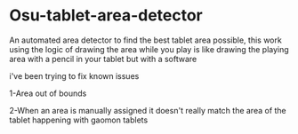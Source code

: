 # Osu-tablet-area-detector
An automated area detector to find the best tablet area possible, this work using the logic of drawing the area while you play is like drawing the playing area with a pencil in your tablet but with a software


i've been trying to fix known issues

1-Area out of bounds


2-When an area is manually assigned it doesn't really match the area of the tablet happening with gaomon tablets
